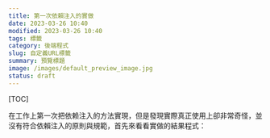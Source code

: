 ```yaml
---
title: 第一次依賴注入的實做
date: 2023-03-26 10:40
modified: 2023-03-26 10:40
tags: 標籤
category: 後端程式
slug: 自定義URL標籤
summary: 預覽標題
image: /images/default_preview_image.jpg
status: draft
---
```


[TOC]

在工作上第一次把依赖注入的方法實現，但是發現實際真正使用上卻非常奇怪，並沒有符合依賴注入的原則與規範，首先來看看實做的結果程式：




